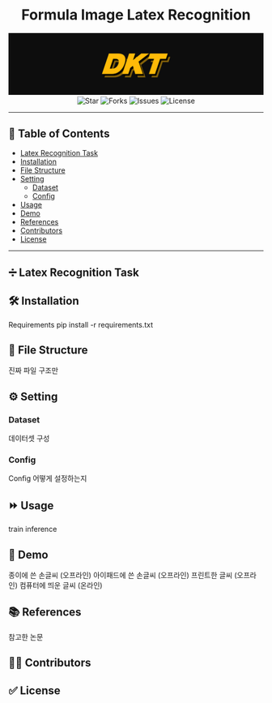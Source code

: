 <div align="center">
    <h1>Formula Image Latex Recognition</h1>
    <img src="assets/logo.png" alt="logo"/>
    <br/>
    <img src="https://img.shields.io/github/stars/pstage-ocr-team6/ocr-teamcode?color=yellow" alt="Star"/>
    <img src="https://img.shields.io/github/forks/pstage-ocr-team6/ocr-teamcode?color=green" alt="Forks">
    <img src="https://img.shields.io/github/issues/pstage-ocr-team6/ocr-teamcode?color=red" alt="Issues"/>
    <img src="https://img.shields.io/github/license/pstage-ocr-team6/ocr-teamcode" alt="License"/>
</div>

---

## 📝 Table of Contents

- [Latex Recognition Task](#-latex-recognition-task)
- [Installation](#-installation)
- [File Structure](#-file-structure)
- [Setting](#-setting)
  - [Dataset](#dataset)
  - [Config](#config)
- [Usage](#-usage)
- [Demo](#-demo)
- [References](#-references)
- [Contributors](#-contributors)
- [License](#-license)

---

## ➗ Latex Recognition Task

## 🛠️ Installation

Requirements
pip install -r requirements.txt

## 📁 File Structure

진짜 파일 구조만

## ⚙️ Setting

### Dataset

데이터셋 구성

### Config

Config 어떻게 설정하는지

## ⏩ Usage

train
inference

## 🚀 Demo

종이에 쓴 손글씨 (오프라인)
아이패드에 쓴 손글씨 (오프라인)
프린트한 글씨 (오프라인)
컴퓨터에 띄운 글씨 (온라인)

## 📚 References

참고한 논문

## 👩‍💻 Contributors

## ✅ License
